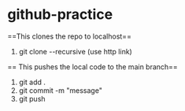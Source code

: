 # github-practice
==This clones the repo to localhost==
1. git clone --recursive (use http link)

== This pushes the local code to the main branch==
1. git add .
2. git commit -m "message"
3. git push 
